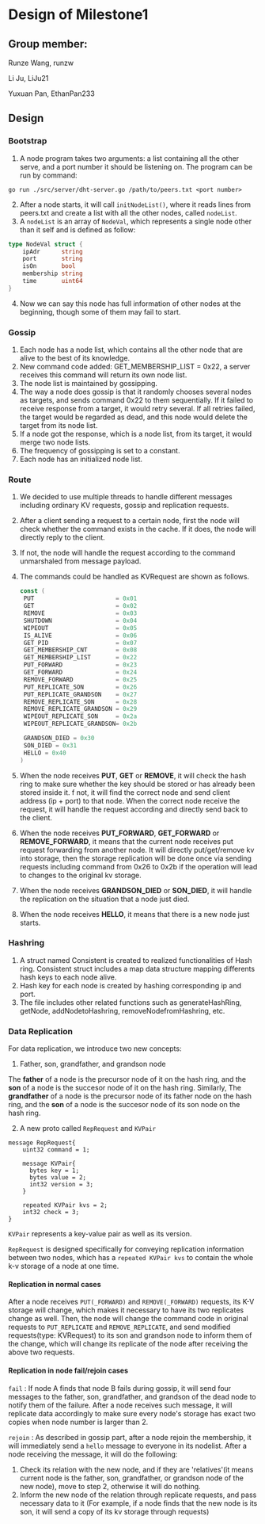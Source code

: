 #  Design of Milestone1

## Group member:
Runze Wang, runzw

Li Ju, LiJu21

Yuxuan Pan, EthanPan233

## Design

### Bootstrap
1. A node program takes two arguments: a list containing all the other serve, and a port number it should be listening on. The program can be run by command:
```
go run ./src/server/dht-server.go /path/to/peers.txt <port number>
```
2. After a node starts, it will call ```initNodeList()```, where it reads lines from peers.txt and create a list with all the other nodes, called ```nodeList```.
3. A ```nodeList``` is an array of ```NodeVal```, which represents a single node other than it self and is defined as follow:
```go
type NodeVal struct {
	ipAdr      string
	port       string
	isOn       bool
	membership string
	time       uint64
}
```
4. Now we can say this node has full information of other nodes at the beginning, though some of them may fail to start.


### Gossip
1. Each node has a node list, which contains all the other node that are alive to the best of its knowledge.
2. New command code added: GET_MEMBERSHIP_LIST  = 0x22, a server receives this command will return its own node list.
3. The node list is maintained by gossipping.
4. The way a node does gossip is that it randomly chooses several nodes as targets, and sends command 0x22 to them sequentially. If it failed to receive response from a target, it would retry several. If all retries failed, the target would be regarded as dead, and this node would delete the target from its node list.
4. If a node got the response, which is a node list, from its target, it would merge two node lists.
5. The frequency of gossipping is set to a constant.
6. Each node has an initialized node list.

### Route

1. We decided to use multiple threads to handle different messages including ordinary KV requests, gossip and replication requests.

2. After a client sending a request to a certain node, first the node will check whether the command exists in the cache. If it does, the node will directly reply to the client.

3. If not, the node will handle the request according to the command unmarshaled from message payload.

4. The commands could be handled as KVRequest are shown as follows.

   ```go
   const (
   	PUT                       = 0x01
   	GET                       = 0x02
   	REMOVE                    = 0x03
   	SHUTDOWN                  = 0x04
   	WIPEOUT                   = 0x05
   	IS_ALIVE                  = 0x06
   	GET_PID                   = 0x07
   	GET_MEMBERSHIP_CNT        = 0x08
   	GET_MEMBERSHIP_LIST       = 0x22
   	PUT_FORWARD               = 0x23
   	GET_FORWARD               = 0x24
   	REMOVE_FORWARD            = 0x25
   	PUT_REPLICATE_SON         = 0x26
   	PUT_REPLICATE_GRANDSON    = 0x27
   	REMOVE_REPLICATE_SON      = 0x28
   	REMOVE_REPLICATE_GRANDSON = 0x29
   	WIPEOUT_REPLICATE_SON 	  = 0x2a
   	WIPEOUT_REPLICATE_GRANDSON= 0x2b
   
   	GRANDSON_DIED = 0x30
   	SON_DIED = 0x31
   	HELLO = 0x40
   )
   ```

5. When the node receives **PUT**, **GET** or **REMOVE**, it will check the hash ring to make sure whether the key should be stored or has already been stored inside it. f not,  it will find the correct node and send client address (ip + port) to that node. When the correct node receive the request, it will handle the request according and directly send back to the client.

6. When the node receives **PUT_FORWARD**, **GET_FORWARD** or **REMOVE_FORWARD**, it means that the current node receives put request forwarding from another node. It will directly put/get/remove kv into storage, then the storage replication will be done once via sending requests including command from 0x26 to 0x2b if the operation will lead to changes to the original kv storage.

7. When the node receives **GRANDSON_DIED** or **SON_DIED**, it will handle the replication on the situation that a node just died. 

8. When the node receives **HELLO**, it means that there is a new node just starts.

### Hashring

1. A struct named Consistent is created to realized functionalities of Hash ring. Consistent struct includes a map data structure mapping differents hash keys to each node alive.
2. Hash key for each node is created by hashing corresponding ip and port.
3. The file includes other related functions such as generateHashRing, getNode, addNodetoHashring, removeNodefromHashring, etc.

### Data Replication
For data replication, we introduce two new concepts:

1. Father, son, grandfather, and grandson node

The **father** of a node is the precursor node of it on the hash ring, and the **son** of a node is the succesor node of it on the hash ring. Similarly, The **grandfather** of a node is the precursor node of its father node on the hash ring, and the **son** of a node is the succesor node of its son node on the hash ring.

2. A new proto called `RepRequest` and `KVPair`
```
message RepRequest{
    uint32 command = 1;

    message KVPair{
      bytes key = 1;
      bytes value = 2;
      int32 version = 3;
    }

    repeated KVPair kvs = 2;
    int32 check = 3;
}
```
`KVPair` represents a key-value pair as well as its version.

`RepRequest` is designed specifically for conveying replication information between two nodes, which has a `repeated KVPair kvs` to contain the whole k-v storage of a node at one time.
#### Replication in normal cases
After a node receives `PUT(_FORWARD)` and `REMOVE(_FORWARD)` requests, its K-V storage will change, which makes it necessary to have its two replicates change as well. Then, the node will change the command code in original requests to `PUT_REPLICATE` and `REMOVE_REPLICATE`, and send modified requests(type: KVRequest) to its son and grandson node to inform them of the change, which will change its replicate of the node after receiving the above two requests. 
#### Replication in node fail/rejoin cases
`fail` : If node A finds that node B fails during gossip, it will send four messages to the father, son, grandfather, and grandson of the dead node to notify them of the failure. After a node receives such message, it will replicate data accordingly to make sure every node's storage has exact two copies when node number is larger than 2.

`rejoin` : As described in gossip part, after a node rejoin the membership, it will immediately send a `hello` message to everyone in its nodelist. After a node receiving the message, it will do the following:
1. Check its relation with the new node, and if they are 'relatives'(it means current node is the father, son, grandfather, or grandson node of the new node), move to step 2, otherwise it will do nothing.
2. Inform the new node of the relation through replicate requests, and pass necessary data to it (For example, if a node finds that the new node is its son, it will send a copy of its kv storage through requests)
